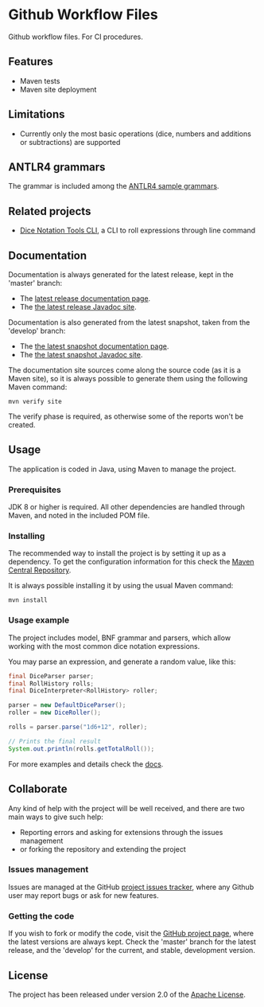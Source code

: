 # Github Workflow Files

Github workflow files. For CI procedures.

## Features

- Maven tests
- Maven site deployment

## Limitations

- Currently only the most basic operations (dice, numbers and additions or subtractions) are supported

## ANTLR4 grammars

The grammar is included among the [ANTLR4 sample grammars][antrl-grammars].

## Related projects

- [Dice Notation Tools CLI][dice-notation-java-cli], a CLI to roll expressions through line command

## Documentation

Documentation is always generated for the latest release, kept in the 'master' branch:

- The [latest release documentation page][site-release].
- The [the latest release Javadoc site][javadoc-release].

Documentation is also generated from the latest snapshot, taken from the 'develop' branch:

- The [the latest snapshot documentation page][site-develop].
- The [the latest snapshot Javadoc site][javadoc-develop].

The documentation site sources come along the source code (as it is a Maven site), so it is always possible to generate them using the following Maven command:

```
mvn verify site
```

The verify phase is required, as otherwise some of the reports won't be created.

## Usage

The application is coded in Java, using Maven to manage the project.

### Prerequisites

JDK 8 or higher is required. All other dependencies are handled through Maven, and noted in the included POM file.

### Installing

The recommended way to install the project is by setting it up as a dependency. To get the configuration information for this check the [Maven Central Repository][maven-repo].

It is always possible installing it by using the usual Maven command:

```
mvn install
```

### Usage example

The project includes model, BNF grammar and parsers, which allow working with the most common dice notation expressions.

You may parse an expression, and generate a random value, like this:

```java
final DiceParser parser;
final RollHistory rolls;
final DiceInterpreter<RollHistory> roller;

parser = new DefaultDiceParser();
roller = new DiceRoller();

rolls = parser.parse("1d6+12", roller);

// Prints the final result
System.out.println(rolls.getTotalRoll());
```

For more examples and details check the [docs][site-release].

## Collaborate

Any kind of help with the project will be well received, and there are two main ways to give such help:

- Reporting errors and asking for extensions through the issues management
- or forking the repository and extending the project

### Issues management

Issues are managed at the GitHub [project issues tracker][issues], where any Github user may report bugs or ask for new features.

### Getting the code

If you wish to fork or modify the code, visit the [GitHub project page][scm], where the latest versions are always kept. Check the 'master' branch for the latest release, and the 'develop' for the current, and stable, development version.

## License

The project has been released under version 2.0 of the [Apache License][license].

[antrl-grammars]: https://github.com/antlr/grammars-v4
[maven-repo]: http://mvnrepository.com/artifact/com.bernardomg.tabletop/dice
[issues]: https://github.com/Bernardo-MG/dice-notation-java/issues
[javadoc-develop]: https://docs.bernardomg.com/development/maven/dice-notation-java/apidocs
[javadoc-release]: https://docs.bernardomg.com/maven/dice-notation-java/apidocs
[license]: http://www.apache.org/licenses/LICENSE-2.0
[scm]: http://github.com/Bernardo-MG/dice-notation-java
[site-develop]: https://docs.bernardomg.com/development/maven/dice-notation-java
[site-release]: https://docs.bernardomg.com/maven/dice-notation-java

[dice-notation-java-cli]: https://github.com/Bernardo-MG/dice-notation-java-cli
